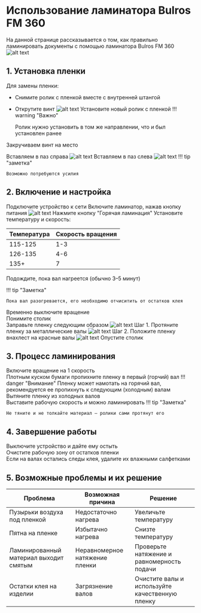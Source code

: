 # Использование ламинатора Bulros FM 360
На данной странице рассказывается о том, как правильно ламинировать документы с помощью ламинатора Bulros FM 360
![alt text](img/bulrusfm360/main.png)
## 1. Установка пленки 
Для замены пленки:

* Снимите ролик с пленкой вместе с внутренней штангой
* Открутите винт
![alt text](img/bulrusfm360/1.jpg)
Установите новый ролик с пленкой
!!! warning "Важно"

    Ролик нужно установить в том же направлении, что и был установлен ранее

Закручиваем винт на место 


Вставляем в паз справа
![alt text](img/bulrusfm360/2.jpg)
Вставляем в паз слева
![alt text](img/bulrusfm360/3.jpg)
!!! tip "заметка"

    Возможно потребуются усилия



## 2. Включение и настройка  
Подключите устройство к сети 
Включите ламинатор, нажав кнопку питания 
![alt text](img/bulrusfm360/4.jpg)
Нажмите кнопку "Горячая ламинация"
Установите температуру и скорость: 

| Температура | Скорость вращения |
| ----------- | ----------------- |
| 115-125     | 1-3               |
| 126-135     | 4-6               |
| 135+        | 7                 |


Подождите, пока вал нагреется (обычно 3–5 минут)

!!! tip "Заметка"

    Пока вал разогревается, его необходимо отчиситить от остатков клея 

Временно выключите вращение    
Понимите столик  
Заправьте пленку следующим образом
![alt text](img/bulrusfm360/5.svg)
Шаг 1. Протяните пленку за металлические валы 
![alt text](img/bulrusfm360/6.jpg)
Шаг 2. Положите пленку внахлест на красные валы
![alt text](img/bulrusfm360/6.jpg)
Опустите столик

## 3. Процесс ламинирования  
Включите вращение на 1 скорость  
Плотным куском бумаги пропихните пленку в первый (горчий) вал
!!! danger "Внимание"
       Пленку может намотать на горячий вал, рекомендуется ее пропихнуть к следующим (холодным) валам
Вытяните пленку из холодных валов  
Выставите рабочую скорость и можно ламинировать
!!! tip "Заметка"

    Не тяните и не толкайте материал — ролики сами протянут его
  

## 4. Завершение работы  
Выключите устройство и дайте ему остыть  
Очистите рабочую зону от остатков пленки  
Если на валах остались следы клея, удалите их влажными салфетками

## 5. Возможные проблемы и их решение  

| Проблема | Возможная причина | Решение |
|----------|------------------|---------|
| Пузырьки воздуха под пленкой | Недостаточно нагрева | Увеличьте температуру |
| Пятна на пленке | Избытачно нагрева | Снизте температуру |
| Ламинированный материал выходит смятым | Неравномерное натяжение пленки | Проверьте натяжение и равномерность подачи |
| Остатки клея на изделии | Загрязнение валов | Очистите валы и используйте качественную пленку |
